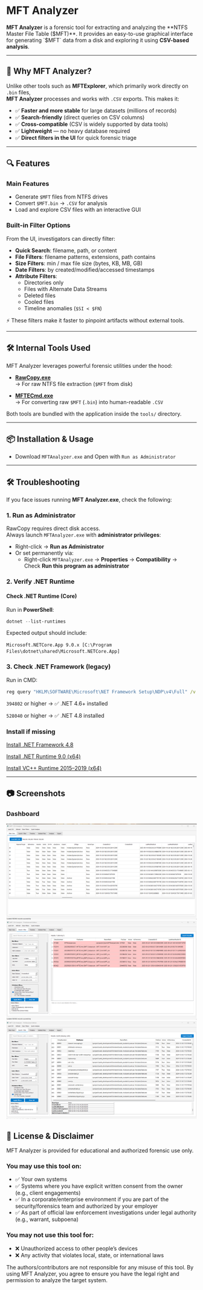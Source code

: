 # MFT Analyzer

**MFT Analyzer** is a forensic tool for extracting and analyzing the **NTFS Master File Table ($MFT)**.  
It provides an easy-to-use graphical interface for generating `$MFT` data from a disk and exploring it using **CSV-based analysis**.

---

## 🚀 Why MFT Analyzer?

Unlike other tools such as **MFTExplorer**, which primarily work directly on `.bin` files,  
**MFT Analyzer** processes and works with `.CSV` exports. This makes it:

- ✅ **Faster and more stable** for large datasets (millions of records)  
- ✅ **Search-friendly** (direct queries on CSV columns)  
- ✅ **Cross-compatible** (CSV is widely supported by data tools)  
- ✅ **Lightweight** — no heavy database required  
- ✅ **Direct filters in the UI** for quick forensic triage  

---

## 🔍 Features

### Main Features
- Generate `$MFT` files from NTFS drives  
- Convert `$MFT.bin` → `.CSV` for analysis  
- Load and explore CSV files with an interactive GUI  

### Built-in Filter Options
From the UI, investigators can directly filter:
- **Quick Search**: filename, path, or content  
- **File Filters**: filename patterns, extensions, path contains  
- **Size Filters**: min / max file size (bytes, KB, MB, GB)  
- **Date Filters**: by created/modified/accessed timestamps  
- **Attribute Filters**:  
  - Directories only  
  - Files with Alternate Data Streams  
  - Deleted files  
  - Cooled files  
  - Timeline anomalies (`$SI < $FN`)  

⚡ These filters make it faster to pinpoint artifacts without external tools.

---

## 🛠️ Internal Tools Used

MFT Analyzer leverages powerful forensic utilities under the hood:

- **[RawCopy.exe](https://github.com/jschicht/RawCopy)**  
  → For raw NTFS file extraction (`$MFT` from disk)  

- **[MFTECmd.exe](https://ericzimmerman.github.io/#!index.md)**  
  → For converting raw `$MFT` (`.bin`) into human-readable `.CSV`  

Both tools are bundled with the application inside the `tools/` directory.

---

## 📦 Installation & Usage

- Download `MFTAnalyzer.exe` and Open with `Run as Administrator`

---

## 🛠️ Troubleshooting

If you face issues running **MFT Analyzer.exe**, check the following:

### 1. Run as Administrator
RawCopy requires direct disk access.  
Always launch `MFTAnalyzer.exe` with **administrator privileges**:  
- Right-click → **Run as Administrator**  
- Or set permanently via:  
  - Right-click `MFTAnalyzer.exe` → **Properties** → **Compatibility** →  
    Check **Run this program as administrator**
    

### 2. Verify .NET Runtime

#### Check .NET Runtime (Core)
Run in **PowerShell**:
```powershell
dotnet --list-runtimes
```
Expected output should include:

`Microsoft.NETCore.App 9.0.x [C:\Program Files\dotnet\shared\Microsoft.NETCore.App]`

### 3. Check .NET Framework (legacy)

Run in CMD:
```cmd
reg query "HKLM\SOFTWARE\Microsoft\NET Framework Setup\NDP\v4\Full" /v Release
```

`394802` or higher → ✅ .NET 4.6+ installed

`528040` or higher → ✅ .NET 4.8 installed

### Install if missing

[Install .NET Framework 4.8](https://dotnet.microsoft.com/en-us/download/dotnet-framework/net48)

[Install .NET Runtime 9.0 (x64)](https://dotnet.microsoft.com/en-us/download/dotnet/thank-you/runtime-9.0.9-windows-x64-installer?cid=getdotnetcore)

[Install VC++ Runtime 2015–2019 (x64)](https://aka.ms/vs/16/release/vc_redist.x64.exe)

---
## 📷 Screenshots

### Dashboard
![](/image/01.png)
![](/image/02.png)
![](/image/03.png)

## 📜 License & Disclaimer

MFT Analyzer is provided for educational and authorized forensic use only.

### You may use this tool on:

- ✅ Your own systems
- ✅ Systems where you have explicit written consent from the owner (e.g., client engagements)
- ✅ In a corporate/enterprise environment if you are part of the security/forensics team and authorized by your employer
- ✅ As part of official law enforcement investigations under legal authority (e.g., warrant, subpoena)

### You may not use this tool for:

- ❌ Unauthorized access to other people’s devices
- ❌ Any activity that violates local, state, or international laws

The authors/contributors are not responsible for any misuse of this tool.
By using MFT Analyzer, you agree to ensure you have the legal right and permission to analyze the target system.
  
